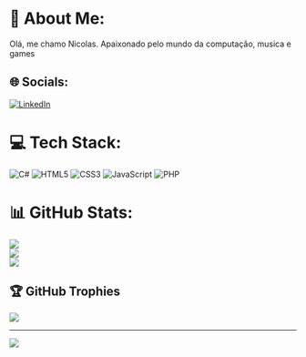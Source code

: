 # 💫 About Me:
Olá, me chamo Nicolas. Apaixonado pelo mundo da computação, musica e games

## 🌐 Socials:
[![LinkedIn](https://img.shields.io/badge/LinkedIn-%230077B5.svg?logo=linkedin&logoColor=white)](https://linkedin.com/in/https://www.linkedin.com/in/nicolas-gomes-de-almeida-602234190/) 

# 💻 Tech Stack:
![C#](https://img.shields.io/badge/c%23-%23239120.svg?style=for-the-badge&logo=c-sharp&logoColor=white) ![HTML5](https://img.shields.io/badge/html5-%23E34F26.svg?style=for-the-badge&logo=html5&logoColor=white) ![CSS3](https://img.shields.io/badge/css3-%231572B6.svg?style=for-the-badge&logo=css3&logoColor=white) ![JavaScript](https://img.shields.io/badge/javascript-%23323330.svg?style=for-the-badge&logo=javascript&logoColor=%23F7DF1E) ![PHP](https://img.shields.io/badge/php-%23777BB4.svg?style=for-the-badge&logo=php&logoColor=white)
# 📊 GitHub Stats:
![](https://github-readme-stats.vercel.app/api?username=RebelAstronomer&theme=dracula&hide_border=false&include_all_commits=true&count_private=true)<br/>
![](https://github-readme-streak-stats.herokuapp.com/?user=RebelAstronomer&theme=dracula&hide_border=false)<br/>
![](https://github-readme-stats.vercel.app/api/top-langs/?username=RebelAstronomer&theme=dracula&hide_border=false&include_all_commits=true&count_private=true&layout=compact)

## 🏆 GitHub Trophies
![](https://github-profile-trophy.vercel.app/?username=RebelAstronomer&theme=radical&no-frame=false&no-bg=true&margin-w=4)

---
[![](https://visitcount.itsvg.in/api?id=RebelAstronomer&icon=8&color=0)](https://visitcount.itsvg.in)

<!-- Proudly created with GPRM ( https://gprm.itsvg.in ) -->

